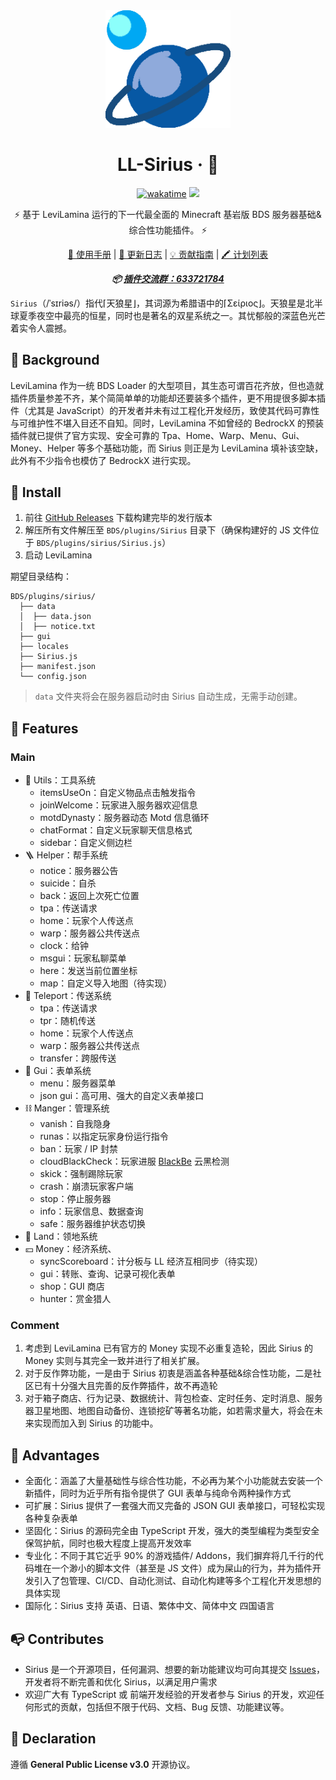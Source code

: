 <div align="center">
  <img src="sirius.png" alt="LL-Sirius" width="200">

# LL-Sirius · 🐺

[![wakatime](https://wakatime.com/badge/user/018dc603-712a-4205-a226-d4c9ccd0d02b/project/603af708-3a70-4749-b71b-a20b6f5b8bfd.svg)](https://wakatime.com/badge/user/018dc603-712a-4205-a226-d4c9ccd0d02b/project/603af708-3a70-4749-b71b-a20b6f5b8bfd) ![](https://camo.githubusercontent.com/947664ff2940a0485658c4fe6e3c0f748ff2842db47553f51c71598285f18398/68747470733a2f2f696d672e736869656c64732e696f2f6769746875622f6c6963656e73652f626979756568752f7473756b696b6f3f636f6c6f723d626c7565)

⚡ 基于 LeviLamina 运行的下一代最全面的 Minecraft 基岩版 BDS 服务器基础&综合性功能插件。 ⚡

[🌿 使用手册](USAGE.md) | [📃 更新日志](CHANGELOG.md) | [💡 贡献指南](CONTRIBUTING.md) | [🖍️ 计划列表](TODO.md)

**_📦 [插件交流群：633721784](https://qm.qq.com/q/UnrEFdELm0)_**

</div>

`Sirius`（/ˈsɪriəs/）指代⌈天狼星⌋，其词源为希腊语中的⌈Σείριος⌋。天狼星是北半球夏季夜空中最亮的恒星，同时也是著名的双星系统之一。其忧郁般的深蓝色光芒着实令人震撼。

## 🎯 Background

LeviLamina 作为一统 BDS Loader 的大型项目，其生态可谓百花齐放，但也造就插件质量参差不齐，某个简简单单的功能却还要装多个插件，更不用提很多脚本插件（尤其是 JavaScript）的开发者并未有过工程化开发经历，致使其代码可靠性与可维护性不堪入目还不自知。同时，LeviLamina 不如曾经的 BedrockX 的预装插件就已提供了官方实现、安全可靠的 Tpa、Home、Warp、Menu、Gui、Money、Helper 等多个基础功能，而 Sirius 则正是为 LeviLamina 填补该空缺，此外有不少指令也模仿了 BedrockX 进行实现。

## 🔎 Install

1. 前往 [GitHub Releases](https://github.com/biyuehu/sirius/releases) 下载构建完毕的发行版本
2. 解压所有文件解压至 `BDS/plugins/Sirius` 目录下（确保构建好的 JS 文件位于 `BDS/plugins/sirius/Sirius.js`）
3. 启动 LeviLamina

期望目录结构：

```
BDS/plugins/sirius/
  ├── data
  │  ├── data.json
  │  ├── notice.txt
  ├── gui
  ├── locales
  ├── Sirius.js
  ├── manifest.json
  └── config.json
```

> `data` 文件夹将会在服务器启动时由 Sirius 自动生成，无需手动创建。

## 🧩 Features

### Main

- 🔧 Utils：工具系统
  - itemsUseOn：自定义物品点击触发指令
  - joinWelcome：玩家进入服务器欢迎信息
  - motdDynasty：服务器动态 Motd 信息循环
  - chatFormat：自定义玩家聊天信息格式
  - sidebar：自定义侧边栏
- 🪜 Helper：帮手系统
  - notice：服务器公告
  - suicide：自杀
  - back：返回上次死亡位置
  - tpa：传送请求
  - home：玩家个人传送点
  - warp：服务器公共传送点
  - clock：给钟
  - msgui：玩家私聊菜单
  - here：发送当前位置坐标
  - map：自定义导入地图（待实现）
- 🥏 Teleport：传送系统
  - tpa：传送请求
  - tpr：随机传送
  - home：玩家个人传送点
  - warp：服务器公共传送点
  - transfer：跨服传送
- 🧮 Gui：表单系统
  - menu：服务器菜单
  - json gui：高可用、强大的自定义表单接口
- ⛓️ Manger：管理系统
  - vanish：自我隐身
  - runas：以指定玩家身份运行指令
  - ban：玩家 / IP 封禁
  - cloudBlackCheck：玩家进服 [BlackBe](https://blackbe.work/) 云黑检测
  - skick：强制踢除玩家
  - crash：崩溃玩家客户端
  - stop：停止服务器
  - info：玩家信息、数据查询
  - safe：服务器维护状态切换
- 🧱 Land：领地系统
- 💴 Money：经济系统、
  - syncScoreboard：计分板与 LL 经济互相同步（待实现）
  - gui：转账、查询、记录可视化表单
  - shop：GUI 商店
  - hunter：赏金猎人

### Comment

1. 考虑到 LeviLamina 已有官方的 Money 实现不必重复造轮，因此 Sirius 的 Money 实则与其完全一致并进行了相关扩展。
2. 对于反作弊功能，一是由于 Sirius 初衷是涵盖各种基础&综合性功能，二是社区已有十分强大且完善的反作弊插件，故不再造轮
3. 对于箱子商店、行为记录、数据统计、背包检查、定时任务、定时消息、服务器卫星地图、地图自动备份、连锁挖矿等著名功能，如若需求量大，将会在未来实现而加入到 Sirius 的功能中。

## 🔨 Advantages

- 全面化：涵盖了大量基础性与综合性功能，不必再为某个小功能就去安装一个新插件，同时为近乎所有指令提供了 GUI 表单与纯命令两种操作方式
- 可扩展：Sirius 提供了一套强大而又完备的 JSON GUI 表单接口，可轻松实现各种复杂表单
- 坚固化：Sirius 的源码完全由 TypeScript 开发，强大的类型编程为类型安全保驾护航，同时也极大程度上提高开发效率
- 专业化：不同于其它近乎 90% 的游戏插件/ Addons，我们摒弃将几千行的代码堆在一个渺小的脚本文件（甚至是 JS 文件）成为屎山的行为，并为插件开发引入了包管理、CI/CD、自动化测试、自动化构建等多个工程化开发思想的具体实现
- 国际化：Sirius 支持 英语、日语、繁体中文、简体中文 四国语言

## 📭 Contributes

- Sirius 是一个开源项目，任何漏洞、想要的新功能建议均可向其提交 [Issues](https://github.com/biyuehu/sirius/issues)，开发者将不断完善和优化 Sirius，以满足用户需求
- 欢迎广大有 TypeScript 或 前端开发经验的开发者参与 Sirius 的开发，欢迎任何形式的贡献，包括但不限于代码、文档、Bug 反馈、功能建议等。

## 📢 Declaration

遵循 **General Public License v3.0** 开源协议。
